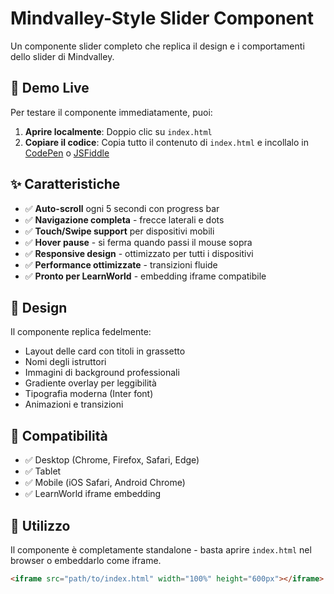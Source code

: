 # Mindvalley-Style Slider Component

Un componente slider completo che replica il design e i comportamenti dello slider di Mindvalley.

## 🚀 Demo Live

Per testare il componente immediatamente, puoi:

1. **Aprire localmente**: Doppio clic su `index.html`
2. **Copiare il codice**: Copia tutto il contenuto di `index.html` e incollalo in [CodePen](https://codepen.io/pen/) o [JSFiddle](https://jsfiddle.net/)

## ✨ Caratteristiche

- ✅ **Auto-scroll** ogni 5 secondi con progress bar
- ✅ **Navigazione completa** - frecce laterali e dots
- ✅ **Touch/Swipe support** per dispositivi mobili  
- ✅ **Hover pause** - si ferma quando passi il mouse sopra
- ✅ **Responsive design** - ottimizzato per tutti i dispositivi
- ✅ **Performance ottimizzate** - transizioni fluide
- ✅ **Pronto per LearnWorld** - embedding iframe compatibile

## 🎨 Design

Il componente replica fedelmente:
- Layout delle card con titoli in grassetto
- Nomi degli istruttori
- Immagini di background professionali
- Gradiente overlay per leggibilità
- Tipografia moderna (Inter font)
- Animazioni e transizioni

## 📱 Compatibilità

- ✅ Desktop (Chrome, Firefox, Safari, Edge)
- ✅ Tablet 
- ✅ Mobile (iOS Safari, Android Chrome)
- ✅ LearnWorld iframe embedding

## 🔧 Utilizzo

Il componente è completamente standalone - basta aprire `index.html` nel browser o embeddarlo come iframe.

```html
<iframe src="path/to/index.html" width="100%" height="600px"></iframe>
```
